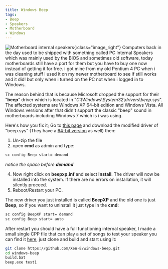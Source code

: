 ```yaml
---
title: Windows Beep
tags:
- Beep
- Speakers
- Motherboard
- Windows
---
```


![Motherboard internal speakers]({{site.url}}/images/internal_speakers.jpg){:class="image_right"}
Computers back in the day used to be shipped with something called PC Internal Speakers which was mainly used by the BIOS and sometimes old software, today motherboards still have a port for them but you have to buy one now instead of getting it for free. i got mine from my old Pentium 4 PC when i was cleaning stuff i used it on my newer motherboard to see if still works and it did! but only when i turned on the PC not when i logged in to Windows. <!--more-->


The reason behind that is because Microsoft dropped the support for their "**beep**" driver which is located in "*C:\Windows\System32\drivers\beep.sys*". The affected systems are Windows XP 64-bit edition and Windows Vista. All Windows versions after that didn't support the classic "beep" sound in motherboards including Windows 7 which is i was using.

Here's how you fix it; Go to [this page](http://www.waldbauer.com/tmp/dl.php?download=beepx) and download the modified driver of "beep.sys" (They have a [64-bit version](http://www.waldbauer.com/tmp/dl.php?download=beepxp64) as well) then:

1. Un-zip the file
2. open **cmd** as admin and type:
```bash
sc config Beep start= demand
```
*notice the space before **demand***

4. Now right click on **beepxp.inf** and select **Install**. The driver will now be installed into the system. If there are no errors on installation, it will silently proceed.
5. Reboot/Restart your PC.

The new driver you just installed is called **BeepXP** and the old one is just **Beep**, so if you want to uninstall it just type in the **cmd**:
```bash
sc config BeepXP start= demand
sc config Beep start= auto
```
After restart you should have a full functioning internal speaker, I made a small single CPP file that can play a set of songs to test your speaker you can find it [here](https://github.com/Xen-E/windows-beep), just clone and build and start using it:
```bash
git clone https://github.com/Xen-E/windows-beep.git
cd windows-beep
build.bat
beep.exe test1
```

